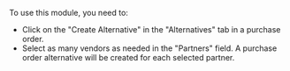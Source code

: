 To use this module, you need to:

- Click on the "Create Alternative" in the "Alternatives" tab in a purchase order.
- Select as many vendors as needed in the "Partners" field. A purchase order alternative will be created for each selected partner.

